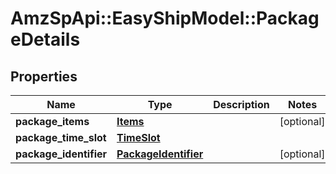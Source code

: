 # AmzSpApi::EasyShipModel::PackageDetails

## Properties
Name | Type | Description | Notes
------------ | ------------- | ------------- | -------------
**package_items** | [**Items**](Items.md) |  | [optional] 
**package_time_slot** | [**TimeSlot**](TimeSlot.md) |  | 
**package_identifier** | [**PackageIdentifier**](PackageIdentifier.md) |  | [optional] 

